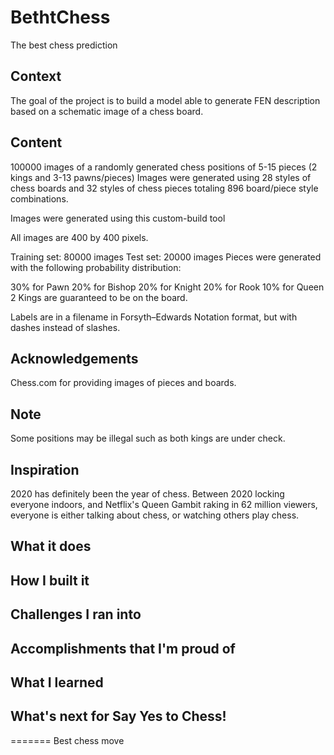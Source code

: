 # BethtChess

The best chess prediction

## Context
The goal of the project is to build a model able to generate FEN description based on a schematic image of a chess board.

## Content
100000 images of a randomly generated chess positions of 5-15 pieces (2 kings and 3-13 pawns/pieces)
Images were generated using 28 styles of chess boards and 32 styles of chess pieces totaling 896 board/piece style combinations.

Images were generated using this custom-build tool

All images are 400 by 400 pixels.

Training set: 80000 images
Test set: 20000 images
Pieces were generated with the following probability distribution:

30% for Pawn
20% for Bishop
20% for Knight
20% for Rook
10% for Queen
2 Kings are guaranteed to be on the board.

Labels are in a filename in Forsyth–Edwards Notation format, but with dashes instead of slashes.

## Acknowledgements
Chess.com for providing images of pieces and boards.

## Note
Some positions may be illegal such as both kings are under check.

## Inspiration
2020 has definitely been the year of chess. Between 2020 locking everyone indoors, and Netflix's Queen Gambit raking in 62 million viewers, everyone is either talking about chess, or watching others play chess. 

## What it does

## How I built it

## Challenges I ran into

## Accomplishments that I'm proud of

## What I learned

## What's next for Say Yes to Chess!

=======
Best chess move
